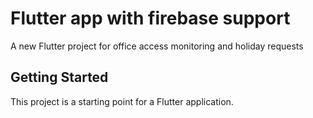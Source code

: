 # Flutter app with firebase support

A new Flutter project for office access monitoring and holiday requests

## Getting Started

This project is a starting point for a Flutter application.
